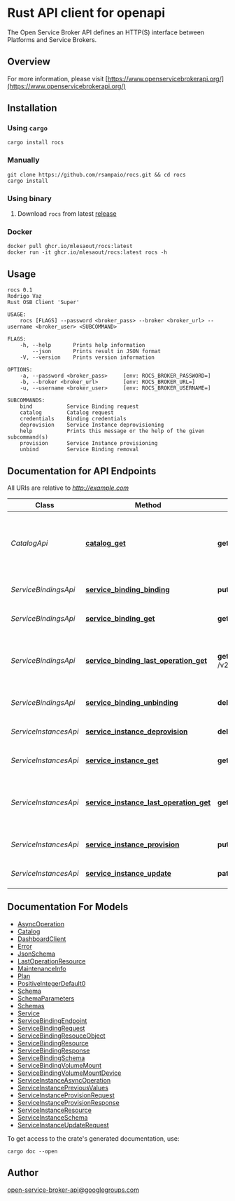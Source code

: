 # Rust API client for openapi

The Open Service Broker API defines an HTTP(S) interface between Platforms and Service Brokers.

## Overview

For more information, please visit [https://www.openservicebrokerapi.org/](https://www.openservicebrokerapi.org/)

## Installation

### Using `cargo`

`cargo install rocs`

### Manually

```SHELL
git clone https://github.com/rsampaio/rocs.git && cd rocs
cargo install
```

### Using binary

1. Download `rocs` from latest [release](./releases/latest)

### Docker

```SHELL
docker pull ghcr.io/mlesaout/rocs:latest
docker run -it ghcr.io/mlesaout/rocs:latest rocs -h
```

## Usage

```SHELL
rocs 0.1
Rodrigo Vaz
Rust OSB Client 'Super'

USAGE:
    rocs [FLAGS] --password <broker_pass> --broker <broker_url> --username <broker_user> <SUBCOMMAND>

FLAGS:
    -h, --help       Prints help information
        --json       Prints result in JSON format
    -V, --version    Prints version information

OPTIONS:
    -a, --password <broker_pass>     [env: ROCS_BROKER_PASSWORD=]
    -b, --broker <broker_url>        [env: ROCS_BROKER_URL=]
    -u, --username <broker_user>     [env: ROCS_BROKER_USERNAME=]

SUBCOMMANDS:
    bind           Service Binding request
    catalog        Catalog request
    credentials    Binding credentials
    deprovision    Service Instance deprovisioning
    help           Prints this message or the help of the given subcommand(s)
    provision      Service Instance provisioning
    unbind         Service Binding removal

```

## Documentation for API Endpoints

All URIs are relative to *http://example.com*

| Class                 | Method                                                                                                     | HTTP request                                                                             | Description                                                 |
| --------------------- | ---------------------------------------------------------------------------------------------------------- | ---------------------------------------------------------------------------------------- | ----------------------------------------------------------- |
| *CatalogApi*          | [**catalog_get**](docs/CatalogApi.md#catalog_get)                                                          | **get** /v2/catalog                                                                      | get the catalog of services that the service broker offers  |
| *ServiceBindingsApi*  | [**service_binding_binding**](docs/ServiceBindingsApi.md#service_binding_binding)                          | **put** /v2/service_instances/{instance_id}/service_bindings/{binding_id}                | generate a service binding                                  |
| *ServiceBindingsApi*  | [**service_binding_get**](docs/ServiceBindingsApi.md#service_binding_get)                                  | **get** /v2/service_instances/{instance_id}/service_bindings/{binding_id}                | get a service binding                                       |
| *ServiceBindingsApi*  | [**service_binding_last_operation_get**](docs/ServiceBindingsApi.md#service_binding_last_operation_get)    | **get** /v2/service_instances/{instance_id}/service_bindings/{binding_id}/last_operation | get the last requested operation state for service binding  |
| *ServiceBindingsApi*  | [**service_binding_unbinding**](docs/ServiceBindingsApi.md#service_binding_unbinding)                      | **delete** /v2/service_instances/{instance_id}/service_bindings/{binding_id}             | deprovision a service binding                               |
| *ServiceInstancesApi* | [**service_instance_deprovision**](docs/ServiceInstancesApi.md#service_instance_deprovision)               | **delete** /v2/service_instances/{instance_id}                                           | deprovision a service instance                              |
| *ServiceInstancesApi* | [**service_instance_get**](docs/ServiceInstancesApi.md#service_instance_get)                               | **get** /v2/service_instances/{instance_id}                                              | get a service instance                                      |
| *ServiceInstancesApi* | [**service_instance_last_operation_get**](docs/ServiceInstancesApi.md#service_instance_last_operation_get) | **get** /v2/service_instances/{instance_id}/last_operation                               | get the last requested operation state for service instance |
| *ServiceInstancesApi* | [**service_instance_provision**](docs/ServiceInstancesApi.md#service_instance_provision)                   | **put** /v2/service_instances/{instance_id}                                              | provision a service instance                                |
| *ServiceInstancesApi* | [**service_instance_update**](docs/ServiceInstancesApi.md#service_instance_update)                         | **patch** /v2/service_instances/{instance_id}                                            | update a service instance                                   |


## Documentation For Models

 - [AsyncOperation](docs/AsyncOperation.md)
 - [Catalog](docs/Catalog.md)
 - [DashboardClient](docs/DashboardClient.md)
 - [Error](docs/Error.md)
 - [JsonSchema](docs/JsonSchema.md)
 - [LastOperationResource](docs/LastOperationResource.md)
 - [MaintenanceInfo](docs/MaintenanceInfo.md)
 - [Plan](docs/Plan.md)
 - [PositiveIntegerDefault0](docs/PositiveIntegerDefault0.md)
 - [Schema](docs/Schema.md)
 - [SchemaParameters](docs/SchemaParameters.md)
 - [Schemas](docs/Schemas.md)
 - [Service](docs/Service.md)
 - [ServiceBindingEndpoint](docs/ServiceBindingEndpoint.md)
 - [ServiceBindingRequest](docs/ServiceBindingRequest.md)
 - [ServiceBindingResouceObject](docs/ServiceBindingResouceObject.md)
 - [ServiceBindingResource](docs/ServiceBindingResource.md)
 - [ServiceBindingResponse](docs/ServiceBindingResponse.md)
 - [ServiceBindingSchema](docs/ServiceBindingSchema.md)
 - [ServiceBindingVolumeMount](docs/ServiceBindingVolumeMount.md)
 - [ServiceBindingVolumeMountDevice](docs/ServiceBindingVolumeMountDevice.md)
 - [ServiceInstanceAsyncOperation](docs/ServiceInstanceAsyncOperation.md)
 - [ServiceInstancePreviousValues](docs/ServiceInstancePreviousValues.md)
 - [ServiceInstanceProvisionRequest](docs/ServiceInstanceProvisionRequest.md)
 - [ServiceInstanceProvisionResponse](docs/ServiceInstanceProvisionResponse.md)
 - [ServiceInstanceResource](docs/ServiceInstanceResource.md)
 - [ServiceInstanceSchema](docs/ServiceInstanceSchema.md)
 - [ServiceInstanceUpdateRequest](docs/ServiceInstanceUpdateRequest.md)


To get access to the crate's generated documentation, use:

```
cargo doc --open
```

## Author

open-service-broker-api@googlegroups.com

